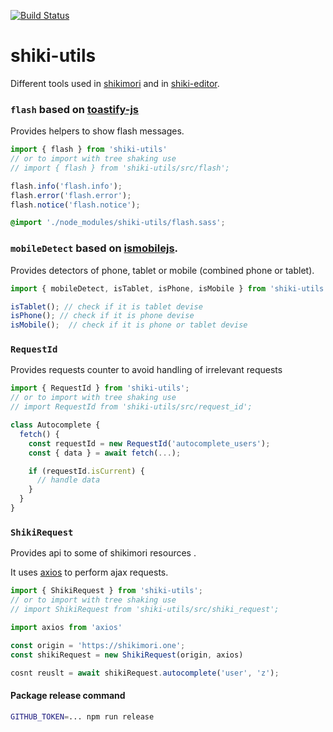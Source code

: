 [![Build Status](https://travis-ci.com/shikimori/shiki-utils.svg?branch=master)](https://travis-ci.com/shikimori/shiki-utils)

# shiki-utils
Different tools used in [shikimori](https://github.com/shikimori/shikimori) and in [shiki-editor](https://github.com/shikimori/shiki-editor).

### `flash` based on [toastify-js](https://github.com/apvarun/toastify-js)
Provides helpers to show flash messages. 

```javascript
import { flash } from 'shiki-utils'
// or to import with tree shaking use
// import { flash } from 'shiki-utils/src/flash';

flash.info('flash.info');
flash.error('flash.error');
flash.notice('flash.notice');
```

```scss
@import './node_modules/shiki-utils/flash.sass';
```


### `mobileDetect` based on [ismobilejs](https://github.com/kaimallea/isMobile).
Provides detectors of phone, tablet or mobile (combined phone or tablet).

```javascript
import { mobileDetect, isTablet, isPhone, isMobile } from 'shiki-utils';

isTablet(); // check if it is tablet devise
isPhone(); // check if it is phone devise
isMobile();  // check if it is phone or tablet devise
```


### `RequestId`
Provides requests counter to avoid handling of irrelevant requests

```javascript
import { RequestId } from 'shiki-utils';
// or to import with tree shaking use
// import RequestId from 'shiki-utils/src/request_id';

class Autocomplete {
  fetch() {
    const requestId = new RequestId('autocomplete_users');
    const { data } = await fetch(...);

    if (requestId.isCurrent) {
      // handle data
    }
  }
}
```


### `ShikiRequest`
Provides api to some of shikimori resources .

It uses [axios](https://github.com/axios/axios) to perform ajax requests.

```javascript
import { ShikiRequest } from 'shiki-utils';
// or to import with tree shaking use
// import ShikiRequest from 'shiki-utils/src/shiki_request';

import axios from 'axios'

const origin = 'https://shikimori.one';
const shikiRequest = new ShikiRequest(origin, axios)

cosnt reuslt = await shikiRequest.autocomplete('user', 'z');
```

#### Package release command
```sh
GITHUB_TOKEN=... npm run release
```
